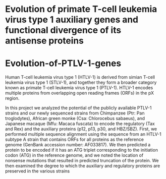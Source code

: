 # Evolution of primate T-cell leukemia virus type 1 auxiliary genes and functional divergence of its antisense proteins 
# Evolution-of-PTLV-1-genes

Human T-cell leukemia virus type 1 (HTLV-1) is derived from simian T-cell leukemia virus type 1 (STLV-1), and together they form a broader category known as primate T-cell leukemia virus type 1 (PTLV-1). HTLV-1 encodes multiple proteins from overlapping open reading frames (ORFs) in the pX region. 

In this project we analyzed the potential of the publicly available PTLV-1 strains and our newly sequenced strains from Chimpanzee (Ptr: Pan troglodytes), African green monke (Csa: Chlorocebus sabaeus), and Japanese macaque (Mfu: Macaca fuscata) to encode the regulatory (Tax and Rex) and the auxiliary proteins (p12, p13, p30, and HBZ/SBZ). First, we performed multiple sequence alignment using the sequence from an HTLV-1 subtype A strain that contains ORFs for all proteins as the reference genome (GenBank accession number: AF033817). We then predicted a protein to be encoded if it has an ATG triplet corresponding to the initiation codon (ATG) in the reference genome, and we noted the location of nonsense mutations that resulted in predicted truncation of the protein. We then examined the degree to which the auxiliary and regulatory proteins are preserved in the various strains 
